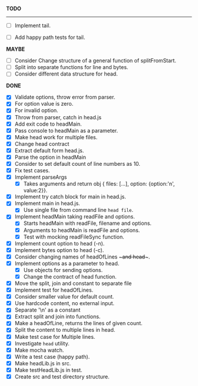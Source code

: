 **TODO**


***
- [ ] Implement tail.
- [ ] Add happy path tests for tail.


**MAYBE**

- [ ] Consider Change structure of a general function of splitFromStart.
 - [ ] Split into separate functions for line and bytes.
- [ ] Consider different data structure for head.

**DONE**

- [x] Validate options, throw error from parser.
 - [x] For option value is zero.
 - [x] For invalid option.
 - [x] Throw from parser, catch in head.js
- [x] Add exit code to headMain.
- [x] Pass console to headMain as a parameter.
- [x] Make head work for multiple files.
- [x] Change head contract
- [x] Extract default form head.js.
- [x] Parse the option in headMain 
- [x] Consider to set default count of line numbers as 10.
 - [x] Fix test cases.
- [x] Implement parseArgs
  - [x] Takes arguments and return obj { files: [...], option: {option:'n', value:2}}.
- [x] Implement try catch block for main in head.js.
- [x] Implement main in head.js.
  - [x] Use single file from command line `head file`.
- [x] Implement headMain taking readFile and options.
  - [x] Starts headMain with readFile, filename and options.
  - [x] Arguments to headMain is readFile and options.
  - [x] Test with mocking readFileSync function.
- [x] Implement count option to head (-n).
- [x] Implement bytes option to head (-c).
- [x] Consider changing names of headOfLines ~~~and head~~~.
- [x] Implement options as a parameter to head.
  - [x] Use objects for sending options.
  - [x] Change the contract of head function.
- [x] Move the split, join and constant to separate file
- [x] Implement test for headOfLines.
- [x] Consider smaller value for default count.
- [x] Use hardcode content, no external input.
- [x] Separate '\n' as a constant
- [x] Extract split and join into functions.
- [x] Make a headOfLine, returns the lines of given count.
 - [x] Split the content to multiple lines in head.
- [x] Make test case for Multiple lines.
- [x] Investigate `head` utility.
- [x] Make mocha watch.
- [x] Write a test case (happy path).
- [x] Make headLib.js in src.
- [x] Make testHeadLib.js in test.
- [x] Create src and test directory structure.
